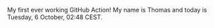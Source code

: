 My first ever working GitHub Action!
My name is Thomas and today is Tuesday, 6 October, 02:48 CEST. 
